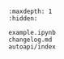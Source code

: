 ```{include} ../README.md
```

```{toctree}
:maxdepth: 1
:hidden:

example.ipynb
changelog.md
autoapi/index
```